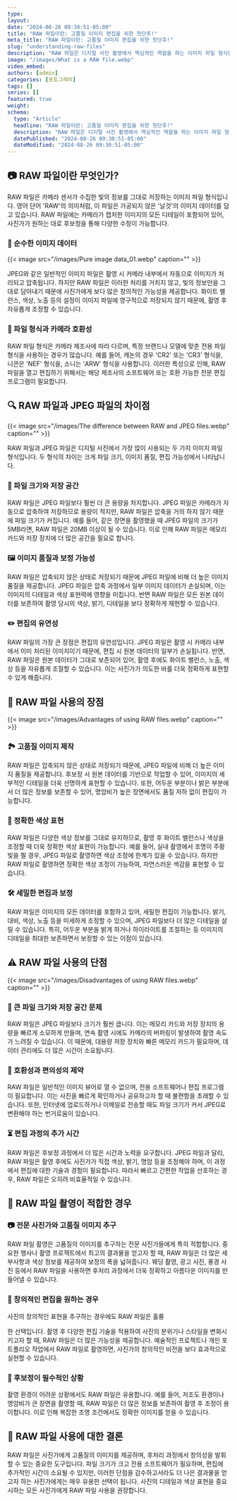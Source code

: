 ```yaml
---
type: 
layout: 
date: "2024-08-26 09:30:51-05:00"
title: "RAW 파일이란: 고품질 이미지 편집을 위한 첫단추!"
meta_title: "RAW 파일이란: 고품질 이미지 편집을 위한 첫단추!"
slug: "understanding-raw-files"
description: "RAW 파일은 디지털 사진 촬영에서 핵심적인 역할을 하는 이미지 파일 형식입니다. 사진가들이 RAW 파일을 선호하는 이유는 무엇일까요? 이 글에서는 RAW 파일의 정의와 특징, JPEG 파일과의 차이점, 그리고 RAW 파일이 제공하는 장점과 단점에 대해 알아보고, 사진 촬영에서 어떻게 활용할 수 있는지 살펴보겠습니다."
image: "/images/What is a RAW file.webp"
video_embed: 
authors: [admin]
categories: [포토그래피]
tags: []
series: []
featured: true
weight: 
schema:
  type: "Article"
  headline: "RAW 파일이란: 고품질 이미지 편집을 위한 첫단추!"
  description: "RAW 파일은 디지털 사진 촬영에서 핵심적인 역할을 하는 이미지 파일 형식입니다. 사진가들이 RAW 파일을 선호하는 이유는 무엇일까요? 이 글에서는 RAW 파일의 정의와 특징, JPEG 파일과의 차이점, 그리고 RAW 파일이 제공하는 장점과 단점에 대해 알아보고, 사진 촬영에서 어떻게 활용할 수 있는지 살펴보겠습니다."
  datePublished: "2024-08-26 09:30:51-05:00"
  dateModified: "2024-08-26 09:30:51-05:00"
--- 
```


## 📷 RAW 파일이란 무엇인가?

RAW 파일은 카메라 센서가 수집한 빛의 정보를 그대로 저장하는 이미지 파일 형식입니다. 영어 단어 'RAW'의 의미처럼, 이 파일은 가공되지 않은 '날것'의 이미지 데이터를 담고 있습니다. RAW 파일에는 카메라가 캡처한 이미지의 모든 디테일이 포함되어 있어, 사진가가 원하는 대로 후보정을 통해 다양한 수정이 가능합니다.

### 🌅 순수한 이미지 데이터
{{< image src="/images/Pure image data_01.webp" caption="" >}}

JPEG와 같은 일반적인 이미지 파일은 촬영 시 카메라 내부에서 자동으로 이미지가 처리되고 압축됩니다. 하지만 RAW 파일은 이러한 처리를 거치지 않고, 빛의 정보만을 그대로 담아내기 때문에 사진가에게 보다 많은 창의적인 가능성을 제공합니다. 화이트 밸런스, 색상, 노출 등의 설정이 이미지 파일에 영구적으로 저장되지 않기 때문에, 촬영 후 자유롭게 조정할 수 있습니다.

### 📸 파일 형식과 카메라 호환성

RAW 파일 형식은 카메라 제조사에 따라 다르며, 특정 브랜드나 모델에 맞춘 전용 파일 형식을 사용하는 경우가 많습니다. 예를 들어, 캐논의 경우 'CR2' 또는 'CR3' 형식을, 니콘은 'NEF' 형식을, 소니는 'ARW' 형식을 사용합니다. 이러한 특성으로 인해, RAW 파일을 열고 편집하기 위해서는 해당 제조사의 소프트웨어 또는 호환 가능한 전문 편집 프로그램이 필요합니다.

## 🔍 RAW 파일과 JPEG 파일의 차이점
{{< image src="/images/The difference between RAW and JPEG files.webp" caption="" >}}

RAW 파일과 JPEG 파일은 디지털 사진에서 가장 많이 사용되는 두 가지 이미지 파일 형식입니다. 두 형식의 차이는 크게 파일 크기, 이미지 품질, 편집 가능성에서 나타납니다.

### 💾 파일 크기와 저장 공간

RAW 파일은 JPEG 파일보다 훨씬 더 큰 용량을 차지합니다. JPEG 파일은 카메라가 자동으로 압축하여 저장하므로 용량이 적지만, RAW 파일은 압축을 거의 하지 않기 때문에 파일 크기가 커집니다. 예를 들어, 같은 장면을 촬영했을 때 JPEG 파일의 크기가 5MB라면, RAW 파일은 20MB 이상이 될 수 있습니다. 이로 인해 RAW 파일은 메모리 카드와 저장 장치에 더 많은 공간을 필요로 합니다.

### 🖼️ 이미지 품질과 보정 가능성

RAW 파일은 압축되지 않은 상태로 저장되기 때문에 JPEG 파일에 비해 더 높은 이미지 품질을 제공합니다. JPEG 파일은 압축 과정에서 일부 이미지 데이터가 손실되며, 이는 이미지의 디테일과 색상 표현력에 영향을 미칩니다. 반면 RAW 파일은 모든 원본 데이터를 보존하여 촬영 당시의 색상, 밝기, 디테일을 보다 정확하게 재현할 수 있습니다.

### ✏️ 편집의 유연성

RAW 파일의 가장 큰 장점은 편집의 유연성입니다. JPEG 파일은 촬영 시 카메라 내부에서 이미 처리된 이미지이기 때문에, 편집 시 원본 데이터의 일부가 손실됩니다. 반면, RAW 파일은 원본 데이터가 그대로 보존되어 있어, 촬영 후에도 화이트 밸런스, 노출, 색상 등을 자유롭게 조절할 수 있습니다. 이는 사진가가 의도한 바를 더욱 정확하게 표현할 수 있게 해줍니다.

## 🌟 RAW 파일 사용의 장점
{{< image src="/images/Advantages of using RAW files.webp" caption="" >}}

### 🏞️ 고품질 이미지 제작

RAW 파일은 압축되지 않은 상태로 저장되기 때문에, JPEG 파일에 비해 더 높은 이미지 품질을 제공합니다. 후보정 시 원본 데이터를 기반으로 작업할 수 있어, 이미지의 세부적인 디테일을 더욱 선명하게 표현할 수 있습니다. 또한, 어두운 부분이나 밝은 부분에서 더 많은 정보를 보존할 수 있어, 명암비가 높은 장면에서도 품질 저하 없이 편집이 가능합니다.

### 🎨 정확한 색상 표현

RAW 파일은 다양한 색상 정보를 그대로 유지하므로, 촬영 후 화이트 밸런스나 색상을 조정할 때 더욱 정확한 색상 표현이 가능합니다. 예를 들어, 실내 촬영에서 조명이 주황빛을 띌 경우, JPEG 파일로 촬영하면 색상 조정에 한계가 있을 수 있습니다. 하지만 RAW 파일로 촬영하면 정확한 색상 조정이 가능하여, 자연스러운 색감을 표현할 수 있습니다.

### 🛠️ 세밀한 편집과 보정

RAW 파일은 이미지의 모든 데이터를 포함하고 있어, 세밀한 편집이 가능합니다. 밝기, 대비, 색상, 노출 등을 미세하게 조정할 수 있으며, JPEG 파일보다 더 많은 디테일을 살릴 수 있습니다. 특히, 어두운 부분을 밝게 하거나 하이라이트를 조절하는 등 이미지의 디테일을 최대한 보존하면서 보정할 수 있는 이점이 있습니다.

## ⚠️ RAW 파일 사용의 단점
{{< image src="/images/Disadvantages of using RAW files.webp" caption="" >}}

### 📁 큰 파일 크기와 저장 공간 문제

RAW 파일은 JPEG 파일보다 크기가 훨씬 큽니다. 이는 메모리 카드와 저장 장치의 용량을 빠르게 소모하게 만들며, 연속 촬영 시에도 카메라의 버퍼링이 발생하여 촬영 속도가 느려질 수 있습니다. 이 때문에, 대용량 저장 장치와 빠른 메모리 카드가 필요하며, 데이터 관리에도 더 많은 시간이 소요됩니다.

### 🔄 호환성과 편의성의 제약

RAW 파일은 일반적인 이미지 뷰어로 열 수 없으며, 전용 소프트웨어나 편집 프로그램이 필요합니다. 이는 사진을 빠르게 확인하거나 공유하고자 할 때 불편함을 초래할 수 있습니다. 또한, 인터넷에 업로드하거나 이메일로 전송할 때도 파일 크기가 커서 JPEG로 변환해야 하는 번거로움이 있습니다.

### ⏳ 편집 과정의 추가 시간

RAW 파일은 후보정 과정에서 더 많은 시간과 노력을 요구합니다. JPEG 파일과 달리, RAW 파일은 촬영 후에도 사진가가 직접 색상, 밝기, 명암 등을 조정해야 하며, 이 과정에서 편집에 대한 기술과 경험이 필요합니다. 따라서 빠르고 간편한 작업을 선호하는 경우, RAW 파일은 오히려 비효율적일 수 있습니다.

## 🎯 RAW 파일 촬영이 적합한 경우

### 📷 전문 사진가와 고품질 이미지 추구

RAW 파일 촬영은 고품질의 이미지를 추구하는 전문 사진가들에게 특히 적합합니다. 중요한 행사나 촬영 프로젝트에서 최고의 결과물을 얻고자 할 때, RAW 파일은 더 많은 세부사항과 색상 정보를 제공하여 보정의 폭을 넓혀줍니다. 웨딩 촬영, 광고 사진, 풍경 사진 등에서 RAW 파일을 사용하면 후처리 과정에서 더욱 정확하고 아름다운 이미지를 만들어낼 수 있습니다.

### 🎨 창의적인 편집을 원하는 경우

사진의 창의적인 표현을 추구하는 경우에도 RAW 파일은 훌륭

한 선택입니다. 촬영 후 다양한 편집 기술을 적용하여 사진의 분위기나 스타일을 변화시키고자 할 때, RAW 파일은 더 많은 가능성을 제공합니다. 예술적인 프로젝트나 개인 포트폴리오 작업에서 RAW 파일로 촬영하면, 사진가의 창의적인 비전을 보다 효과적으로 실현할 수 있습니다.

### 🔦 후보정이 필수적인 상황

촬영 환경이 어려운 상황에서도 RAW 파일은 유용합니다. 예를 들어, 저조도 환경이나 명암비가 큰 장면을 촬영할 때, RAW 파일은 더 많은 정보를 보존하여 촬영 후 조정이 용이합니다. 이로 인해 복잡한 조명 조건에서도 정확한 이미지를 얻을 수 있습니다.

## 📝 RAW 파일 사용에 대한 결론

RAW 파일은 사진가에게 고품질의 이미지를 제공하며, 후처리 과정에서 창의성을 발휘할 수 있는 중요한 도구입니다. 파일 크기가 크고 전용 소프트웨어가 필요하며, 편집에 추가적인 시간이 소요될 수 있지만, 이러한 단점을 감수하고서라도 더 나은 결과물을 얻고자 하는 사진가에게는 매우 유용한 선택이 됩니다. 사진의 디테일과 색상 표현을 중요시하는 모든 사진가에게 RAW 파일 사용을 권장합니다.